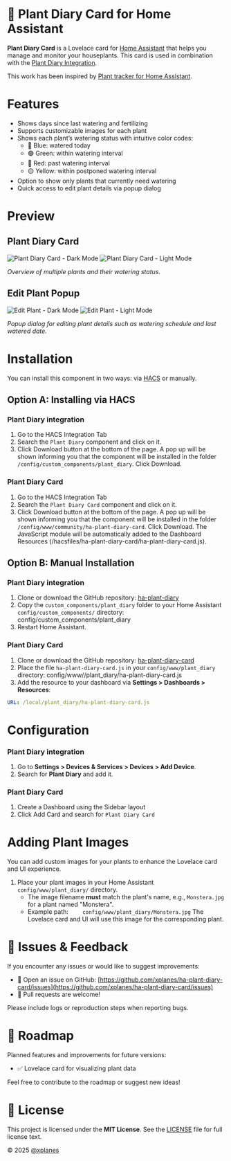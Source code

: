# 🌿 Plant Diary Card for Home Assistant

**Plant Diary Card** is a Lovelace card for [Home Assistant](https://www.home-assistant.io/) that helps you manage and monitor your houseplants. This card is used in combination with the [Plant Diary Integration](https://github.com/xplanes/ha-plant-diary).

This work has been inspired by [Plant tracker for Home Assistant](https://github.com/mountwebs/ha-plant-tracker).

# Features

- Shows days since last watering and fertilizing
- Supports customizable images for each plant
- Shows each plant’s watering status with intuitive color codes:
  - 🔵 Blue: watered today
  - 🟢 Green: within watering interval
  - 🔴 Red: past watering interval
  - 🟡 Yellow: within postponed watering interval
- Option to show only plants that currently need watering
- Quick access to edit plant details via popup dialog

# Preview

## Plant Diary Card

![Plant Diary Card - Dark Mode](docs/main_card_dark_mode.png)
![Plant Diary Card - Light Mode](docs/main_card_light_mode.png)

_Overview of multiple plants and their watering status._

## Edit Plant Popup

![Edit Plant - Dark Mode](docs/edit_dark_mode.png)
![Edit Plant - Light Mode](docs/edit_light_mode.png)

_Popup dialog for editing plant details such as watering schedule and last watered date._

# Installation

You can install this component in two ways: via [HACS](https://github.com/hacs/integration) or manually.

## Option A: Installing via HACS

### Plant Diary integration

1. Go to the HACS Integration Tab
2. Search the `Plant Diary` component and click on it.
3. Click Download button at the bottom of the page. A pop up will be shown informing you that the component will be installed in the folder `/config/custom_components/plant_diary`. Click Download.

### Plant Diary Card

1. Go to the HACS Integration Tab
2. Search the `Plant Diary Card` component and click on it.
3. Click Download button at the bottom of the page. A pop up will be shown informing you that the component will be installed in the folder `/config/www/community/ha-plant-diary-card`. Click Download. The JavaScript module will be automatically added to the Dashboard Resources (/hacsfiles/ha-plant-diary-card/ha-plant-diary-card.js).

## Option B: Manual Installation

### Plant Diary integration

1. Clone or download the GitHub repository: [ha-plant-diary](https://github.com/xplanes/ha-plant-diary)
2. Copy the `custom_components/plant_diary` folder to your Home Assistant `config/custom_components/` directory: config/custom_components/plant_diary
3. Restart Home Assistant.

### Plant Diary Card

1. Clone or download the GitHub repository: [ha-plant-diary-card](https://github.com/xplanes/ha-plant-diary-card)
1. Place the file `ha-plant-diary-card.js` in your `config/www/plant_diary` directory: config/www//plant_diary/ha-plant-diary-card.js
1. Add the resource to your dashboard via **Settings > Dashboards > Resources**:

```yaml
URL: /local/plant_diary/ha-plant-diary-card.js
```

# Configuration

### Plant Diary integration

1. Go to **Settings > Devices & Services > Devices > Add Device**.
2. Search for **Plant Diary** and add it.

### Plant Diary Card

1. Create a Dashboard using the Sidebar layout
2. Click Add Card and search for `Plant Diary Card`

# Adding Plant Images

You can add custom images for your plants to enhance the Lovelace card and UI experience.

1. Place your plant images in your Home Assistant `config/www/plant_diary/` directory.
   - The image filename **must** match the plant's name, e.g., `Monstera.jpg` for a plant named "Monstera".
   - Example path:
     `    config/www/plant_diary/Monstera.jpg`
     The Lovelace card and UI will use this image for the corresponding plant.

# 🐛 Issues & Feedback

If you encounter any issues or would like to suggest improvements:

- 📌 Open an issue on GitHub: [https://github.com/xplanes/ha-plant-diary-card/issues](https://github.com/xplanes/ha-plant-diary-card/issues)
- 🙌 Pull requests are welcome!

Please include logs or reproduction steps when reporting bugs.

# 🧠 Roadmap

Planned features and improvements for future versions:

- ✅ Lovelace card for visualizing plant data

Feel free to contribute to the roadmap or suggest new ideas!

# 📄 License

This project is licensed under the **MIT License**.
See the [LICENSE](LICENSE) file for full license text.

© 2025 [@xplanes](https://github.com/xplanes)
